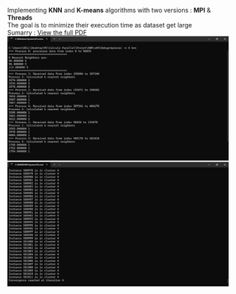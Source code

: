 
Implementing **KNN** and **K-means** algorithms with two versions : **MPI** & **Threads** \
The goal is to minimize their execution time as dataset get large \
Sumarry : [View the full PDF](./Rapport.pdf)
![KNN_MPI](./imgs/KNN_MPI.png)
![KMEANS_threads](./imgs/KMEANS_TH.png)
